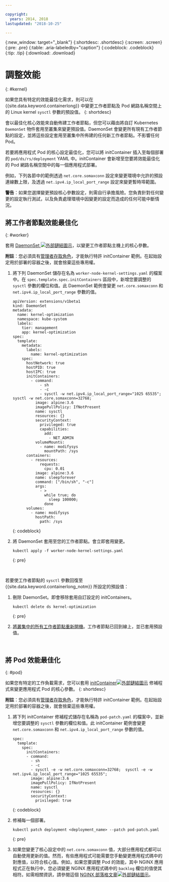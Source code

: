 ```yaml
---

copyright:
  years: 2014, 2018
lastupdated: "2018-10-25"

---
```


{:new_window: target="_blank"}
{:shortdesc: .shortdesc}
{:screen: .screen}
{:pre: .pre}
{:table: .aria-labeledby="caption"}
{:codeblock: .codeblock}
{:tip: .tip}
{:download: .download}

# 調整效能
{: #kernel}

如果您具有特定的效能最佳化需求，則可以在 {{site.data.keyword.containerlong}} 中變更工作者節點及 Pod 網路名稱空間上的 Linux kernel `sysctl` 參數的預設值。
{: shortdesc}

會以最佳化核心效能來自動佈建工作者節點，但您可以藉由將自訂 Kubernetes `DaemonSet` 物件套用至叢集來變更預設值。DaemonSet 會變更所有現有工作者節點的設定，並將這些設定套用至叢集中所佈建的任何新工作者節點。不影響任何 Pod。

若要將應用程式 Pod 的核心設定最佳化，您可以將 initContainer 插入至每個部署的 `pod/ds/rs/deployment` YAML 中。initContainer 會新增至您要將效能最佳化的 Pod 網路名稱空間中的每一個應用程式部署。

例如，下列各節中的範例透過 `net.core.somaxconn` 設定來變更環境中允許的預設連線數上限，及透過 `net.ipv4.ip_local_port_range` 設定來變更暫時埠範圍。

**警告**：如果您選擇變更預設核心參數設定，則需自行承擔風險。您負責針對任何變更的設定執行測試，以及負責處理環境中因變更的設定而造成的任何可能中斷情況。

## 將工作者節點效能最佳化
{: #worker}

套用 [DaemonSet ![外部鏈結圖示](../icons/launch-glyph.svg "外部鏈結圖示")](https://kubernetes.io/docs/concepts/workloads/controllers/daemonset/)，以變更工作者節點主機上的核心參數。

**附註**：您必須具有[管理者存取角色](cs_users.html#access_policies)，才能執行特許 initContainer 範例。在起始設定用於部署的容器之後，就會捨棄這些專用權。

1. 將下列 DaemonSet 儲存在名為 `worker-node-kernel-settings.yaml` 的檔案中。在 `spec.template.spec.initContainers` 區段中，新增您要調整的 `sysctl` 參數的欄位和值。此 DaemonSet 範例會變更 `net.core.somaxconn` 和 `net.ipv4.ip_local_port_range` 參數的值。
    ```
    apiVersion: extensions/v1beta1
    kind: DaemonSet
    metadata:
      name: kernel-optimization
      namespace: kube-system
      labels:
        tier: management
        app: kernel-optimization
    spec:
      template:
        metadata:
          labels:
            name: kernel-optimization
        spec:
          hostNetwork: true
          hostPID: true
          hostIPC: true
          initContainers:
            - command:
                - sh
                - -c
                - sysctl -w net.ipv4.ip_local_port_range="1025 65535"; sysctl -w net.core.somaxconn=32768;
              image: alpine:3.6
              imagePullPolicy: IfNotPresent
              name: sysctl
              resources: {}
              securityContext:
                privileged: true
                capabilities:
                  add:
                    - NET_ADMIN
              volumeMounts:
                - name: modifysys
                  mountPath: /sys
          containers:
            - resources:
                requests:
                  cpu: 0.01
              image: alpine:3.6
              name: sleepforever
              command: ["/bin/sh", "-c"]
              args:
                - >
                  while true; do
                    sleep 100000;
                  done
          volumes:
            - name: modifysys
              hostPath:
                path: /sys
    ```
    {: codeblock}

2. 將 DaemonSet 套用至您的工作者節點。會立即套用變更。
    ```
    kubectl apply -f worker-node-kernel-settings.yaml
    ```
    {: pre}

<br />

若要使工作者節點的 `sysctl` 參數回復至 {{site.data.keyword.containerlong_notm}} 所設定的預設值：

1. 刪除 DaemonSet。即會移除套用自訂設定的 initContainers。
    ```
    kubectl delete ds kernel-optimization
    ```
    {: pre}

2. [將叢集中的所有工作者節點重新開機](cs_cli_reference.html#cs_worker_reboot)。工作者節點已回到線上，並已套用預設值。

<br />


## 將 Pod 效能最佳化
{: #pod}

如果您有特定的工作負載需求，您可以套用 [initContainer![外部鏈結圖示](../icons/launch-glyph.svg "外部鏈結圖示")](https://kubernetes.io/docs/concepts/workloads/pods/init-containers/) 修補程式來變更應用程式 Pod 的核心參數。
{: shortdesc}

**附註**：您必須具有[管理者存取角色](cs_users.html#access_policies)，才能執行特許 initContainer 範例。在起始設定用於部署的容器之後，就會捨棄這些專用權。

1. 將下列 initContainer 修補程式儲存在名稱為 `pod-patch.yaml` 的檔案中，並新增您要調整的 `sysctl` 參數的欄位和值。此 initContainer 範例會變更 `net.core.somaxconn` 和 `net.ipv4.ip_local_port_range` 參數的值。
    ```
    spec:
      template:
        spec:
          initContainers:
          - command:
            - sh
            - -c
            - sysctl -e -w net.core.somaxconn=32768;  sysctl -e -w net.ipv4.ip_local_port_range="1025 65535";
            image: alpine:3.6
            imagePullPolicy: IfNotPresent
            name: sysctl
            resources: {}
            securityContext:
              privileged: true
    ```
    {: codeblock}

2. 修補每一個部署。
    ```
    kubectl patch deployment <deployment_name> --patch pod-patch.yaml
    ```
    {: pre}

3. 如果您變更了核心設定中的 `net.core.somaxconn` 值，大部分應用程式都可以自動使用更新的值。然而，有些應用程式可能需要您手動變更應用程式碼中的對應值，以符合核心值。例如，如果您要調整 Pod 的效能，其中 NGINX 應用程式正在執行中，您必須變更 NGINX 應用程式碼中的 `backlog` 欄位的值使其相符。如需相關資訊，請參閱這個 [NGINX 部落格文章![外部鏈結圖示](../icons/launch-glyph.svg "外部鏈結圖示")](https://www.nginx.com/blog/tuning-nginx/)。
